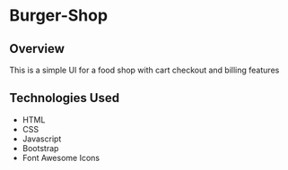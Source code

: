 # Burger-Shop

## Overview
This is a simple UI for a food shop with cart checkout and billing features

## Technologies Used
* HTML
* CSS
* Javascript
* Bootstrap
* Font Awesome Icons
